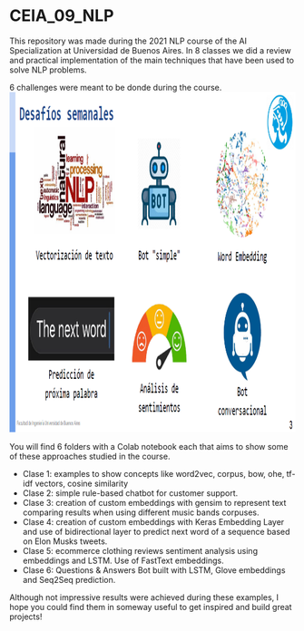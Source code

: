 # CEIA_09_NLP

This repository was made during the 2021 NLP course of the AI Specialization at Universidad de Buenos Aires.
In 8 classes we did a review and practical implementation of the main techniques that have been used to solve NLP problems.

6 challenges were meant to be donde during the course.
<img src="https://github.com/fernandogarade/CEIA_09_NLP/blob/main/Desafios.PNG" width="1000" height="600"/>

You will find 6 folders with a Colab notebook each that aims to show some of these approaches studied in the course.
- Clase 1: examples to show concepts like word2vec, corpus, bow, ohe, tf-idf vectors, cosine similarity
- Clase 2: simple rule-based chatbot for customer support.  
- Clase 3: creation of custom embeddings with gensim to represent text comparing results when using different music bands corpuses.
- Clase 4: creation of custom embeddings with Keras Embedding Layer and use of bidirectional layer to predict next word of a sequence based on Elon Musks tweets.
- Clase 5: ecommerce clothing reviews sentiment analysis using embeddings and LSTM. Use of FastText embeddings.
- Clase 6: Questions & Answers Bot built with LSTM, Glove embeddings and Seq2Seq prediction.


Although not impressive results were achieved during these examples, I hope you could find them in someway useful to get inspired and build great projects!
